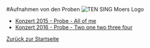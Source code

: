 #Aufnahmen von den Proben
![TEN SING Moers Logo](../footage/banner2017/WettenKrass-Ticket-cutout-500dpi-01.png)

* [Konzert 2015 - Probe - All of me](https://soundcloud.com/ten-sing-moers/probenaufnahme-tensing-chor)
* [Konzert 2016 - Probe - Two one two three four](https://soundcloud.com/ten-sing-moers/two-one-two-three-four)

[Zurück zur Startseite](../../Links.md)

